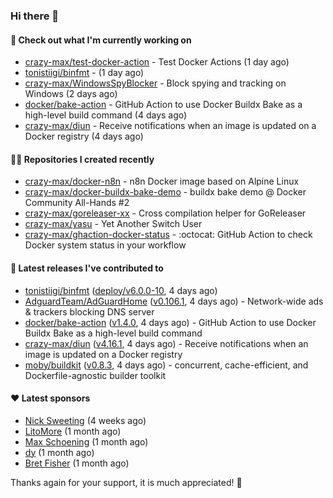 ### Hi there 👋

#### 👷 Check out what I'm currently working on

- [crazy-max/test-docker-action](https://github.com/crazy-max/test-docker-action) - Test Docker Actions (1 day ago)
- [tonistiigi/binfmt](https://github.com/tonistiigi/binfmt) -  (1 day ago)
- [crazy-max/WindowsSpyBlocker](https://github.com/crazy-max/WindowsSpyBlocker) - Block spying and tracking on Windows (2 days ago)
- [docker/bake-action](https://github.com/docker/bake-action) - GitHub Action to use Docker Buildx Bake as a high-level build command (4 days ago)
- [crazy-max/diun](https://github.com/crazy-max/diun) - Receive notifications when an image is updated on a Docker registry (4 days ago)

#### 👨‍💻 Repositories I created recently

- [crazy-max/docker-n8n](https://github.com/crazy-max/docker-n8n) - n8n Docker image based on Alpine Linux
- [crazy-max/docker-buildx-bake-demo](https://github.com/crazy-max/docker-buildx-bake-demo) - buildx bake demo @ Docker Community All-Hands #2
- [crazy-max/goreleaser-xx](https://github.com/crazy-max/goreleaser-xx) - Cross compilation helper for GoReleaser
- [crazy-max/yasu](https://github.com/crazy-max/yasu) - Yet Another Switch User
- [crazy-max/ghaction-docker-status](https://github.com/crazy-max/ghaction-docker-status) - :octocat: GitHub Action to check Docker system status in your workflow

#### 🚀 Latest releases I've contributed to

- [tonistiigi/binfmt](https://github.com/tonistiigi/binfmt) ([deploy/v6.0.0-10](https://github.com/tonistiigi/binfmt/releases/tag/deploy%2Fv6.0.0-10), 4 days ago)
- [AdguardTeam/AdGuardHome](https://github.com/AdguardTeam/AdGuardHome) ([v0.106.1](https://github.com/AdguardTeam/AdGuardHome/releases/tag/v0.106.1), 4 days ago) - Network-wide ads &amp; trackers blocking DNS server
- [docker/bake-action](https://github.com/docker/bake-action) ([v1.4.0](https://github.com/docker/bake-action/releases/tag/v1.4.0), 4 days ago) - GitHub Action to use Docker Buildx Bake as a high-level build command
- [crazy-max/diun](https://github.com/crazy-max/diun) ([v4.16.1](https://github.com/crazy-max/diun/releases/tag/v4.16.1), 4 days ago) - Receive notifications when an image is updated on a Docker registry
- [moby/buildkit](https://github.com/moby/buildkit) ([v0.8.3](https://github.com/moby/buildkit/releases/tag/v0.8.3), 4 days ago) - concurrent, cache-efficient, and Dockerfile-agnostic builder toolkit

#### ❤️ Latest sponsors
- [Nick Sweeting](https://github.com/pirate) (4 weeks ago)
- [LitoMore](https://github.com/LitoMore) (1 month ago)
- [Max Schoening](https://github.com/max) (1 month ago)
- [dy](https://github.com/dyipon) (1 month ago)
- [Bret Fisher](https://github.com/BretFisher) (1 month ago)

Thanks again for your support, it is much appreciated! 🙏
